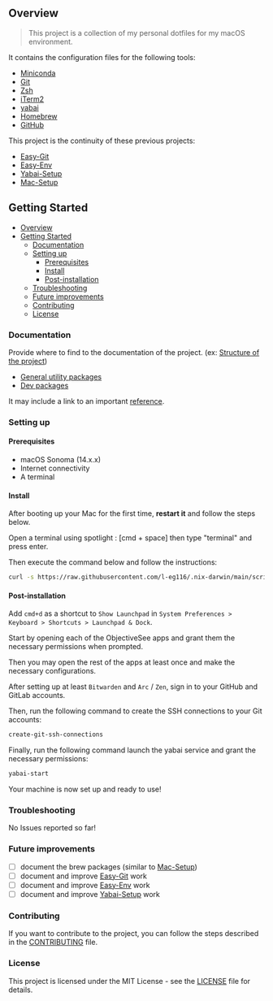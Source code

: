 ## Overview

> This project is a collection of my personal dotfiles for my macOS environment.

It contains the configuration files for the following tools:

- [Miniconda](https://docs.conda.io/en/latest/miniconda.html)
- [Git](https://git-scm.com/)
- [Zsh](https://www.zsh.org/)
- [iTerm2](https://iterm2.com/)
- [yabai](https://github.com/koekeishiya/yabai)
- [Homebrew](https://brew.sh/)
- [GitHub](https://github.com)

This project is the continuity of these previous projects:

- [Easy-Git](https://github.com/MorganKryze/easy-git)
- [Easy-Env](https://github.com/MorganKryze/easy-env)
- [Yabai-Setup](https://github.com/MorganKryze/yabai-setup)
- [Mac-Setup](https://github.com/MorganKryze/mac-setup)

## Getting Started

- [Overview](#overview)
- [Getting Started](#getting-started)
  - [Documentation](#documentation)
  - [Setting up](#setting-up)
    - [Prerequisites](#prerequisites)
    - [Install](#install)
    - [Post-installation](#post-installation)
  - [Troubleshooting](#troubleshooting)
  - [Future improvements](#future-improvements)
  - [Contributing](#contributing)
  - [License](#license)

### Documentation

Provide where to find to the documentation of the project. (ex: [Structure of the project](./docs/STRUCTURE.md))

- [General utility packages](./docs/tools/general.md)
- [Dev packages](./docs/tools/dev.md)

It may include a link to an important [reference](https://example.com).

### Setting up

#### Prerequisites

- macOS Sonoma (14.x.x)
- Internet connectivity
- A terminal

#### Install

After booting up your Mac for the first time, **restart it** and follow the steps below.

Open a terminal using spotlight : [cmd + space] then type "terminal" and press enter.

Then execute the command below and follow the instructions:

```bash
curl -s https://raw.githubusercontent.com/l-eg116/.nix-darwin/main/scripts/bootstrap.sh | zsh
```

#### Post-installation

Add `cmd+d` as a shortcut to `Show Launchpad` in `System Preferences > Keyboard > Shortcuts > Launchpad & Dock`.

Start by opening each of the ObjectiveSee apps and grant them the necessary permissions when prompted.

Then you may open the rest of the apps at least once and make the necessary configurations.

After setting up at least `Bitwarden` and `Arc` / `Zen`, sign in to your GitHub and GitLab accounts.

Then, run the following command to create the SSH connections to your Git accounts:

```bash
create-git-ssh-connections
```

Finally, run the following command launch the yabai service and grant the necessary permissions:

```bash
yabai-start
```

Your machine is now set up and ready to use!

### Troubleshooting

No Issues reported so far!

### Future improvements

- [ ] document the brew packages (similar to [Mac-Setup](https://github.com/MorganKryze/mac-setup))
- [ ] document and improve [Easy-Git](https://github.com/MorganKryze/easy-git) work
- [ ] document and improve [Easy-Env](https://github.com/MorganKryze/easy-env) work
- [ ] document and improve [Yabai-Setup](https://github.com/MorganKryze/yabai-setup) work

### Contributing

If you want to contribute to the project, you can follow the steps described in the [CONTRIBUTING](./.github/CONTRIBUTING) file.

### License

This project is licensed under the MIT License - see the [LICENSE](LICENSE.md) file for details.
